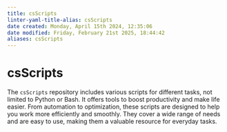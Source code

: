 ```yaml
---
title: csScripts
linter-yaml-title-alias: csScripts
date created: Monday, April 15th 2024, 12:35:06
date modified: Friday, February 21st 2025, 18:44:42
aliases: csScripts
---
```


# csScripts

The `csScripts` repository includes various scripts for different tasks, not limited to Python or Bash. It offers tools to boost productivity and make life easier. From automation to optimization, these scripts are designed to help you work more efficiently and smoothly. They cover a wide range of needs and are easy to use, making them a valuable resource for everyday tasks.
